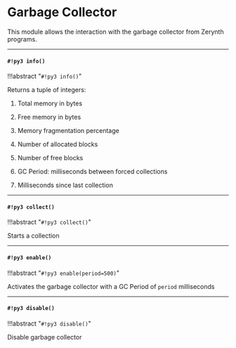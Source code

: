 # Garbage Collector

This module allows the interaction with the garbage collector from Zerynth programs.


---
#### `#!py3 info()`

!!!abstract "`#!py3 info()`"

Returns a tuple of integers:


1. Total memory in bytes


2. Free memory in bytes


3. Memory fragmentation percentage


4. Number of allocated blocks


5. Number of free blocks


6. GC Period: milliseconds between forced collections


7. Milliseconds since last collection


---
#### `#!py3 collect()`

!!!abstract "`#!py3 collect()`"

Starts a collection


---
#### `#!py3 enable()`

!!!abstract "`#!py3 enable(period=500)`"

Activates the garbage collector with a GC Period of ```period``` milliseconds


---
#### `#!py3 disable()`

!!!abstract "`#!py3 disable()`"

Disable garbage collector
